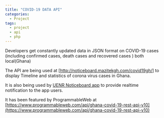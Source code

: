 ```yaml
---
title: "COVID-19 DATA API"
categories:
  - Project
tags:
  - project
  - api
  - php
---
```


Developers get constantly updated data in JSON format on COVID-19 cases (including confirmed cases, death cases and recovered cases ) both local(Ghana)

The API are being used at [http://noticeboard.mazitekgh.com/covid19gh/] to display Timeline and statistics of corona virus cases in Ghana. 

It is also being used by [UENR Noticeboard app](https://play.google.com/store/apps/details?id=com.mazitekgh.noticeboard) to provide realtime notification to the app users.

It has been featured by ProgrammableWeb at [https://www.programmableweb.com/api/ghana-covid-19-rest-api-v10](https://www.programmableweb.com/api/ghana-covid-19-rest-api-v10)